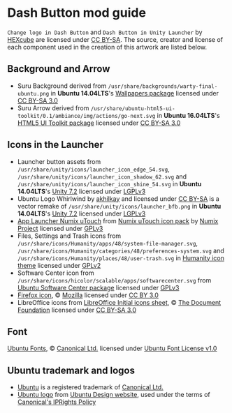 Dash Button mod guide
=====================
`Change logo in Dash Button` and `Dash Button in Unity Launcher` by [HEXcube][hexcube] are licensed under [CC BY-SA][CC-BY-SA]. The source, creator and license of each component used in the creation of this artwork are listed below.

Background and Arrow
--------------------
- Suru Background derived from `/usr/share/backgrounds/warty-final-ubuntu.png` in **Ubuntu 14.04LTS**'s [Wallpapers package][wallpapers] licensed under [CC BY-SA 3.0][CC-BY-SA3]
- Suru Arrow derived from `/usr/share/ubuntu-html5-ui-toolkit/0.1/ambiance/img/actions/go-next.svg` in **Ubuntu 16.04LTS**'s [HTML5 UI Toolkit package][ubuntu-html5-ui] licensed under [CC BY-SA 3.0][CC-BY-SA3]

Icons in the Launcher
---------------------
- Launcher button assets from `/usr/share/unity/icons/launcher_icon_edge_54.svg`, `/usr/share/unity/icons/launcher_icon_shadow_62.svg` and `/usr/share/unity/icons/launcher_icon_shine_54.svg` in **Ubuntu 14.04LTS**'s [Unity 7.2][unity-core-package] licensed under [LGPLv3][LGPL]
- Ubuntu Logo Whirlwind by [akhilkay][akhilkay] and licensed under [CC BY-SA][CC-BY-SA] is a vector remake of `/usr/share/unity/icons/launcher_bfb.png` in **Ubuntu 14.04LTS**'s [Unity 7.2][unity-core-package] licensed under [LGPLv3][LGPL]
- [App Launcher Numix uTouch][app-launcher-utouch] from [Numix uTouch icon pack][utouch-icon-pack] by [Numix Project][numix] licensed under [GPLv3][GPL]
- Files, Settings and Trash icons from `/usr/share/icons/Humanity/apps/48/system-file-manager.svg`, `/usr/share/icons/Humanity/categories/48/preferences-system.svg` and `/usr/share/icons/Humanity/places/48/user-trash.svg` in [Humanity icon theme][humanity-icon-theme] licensed under [GPLv2][GPLv2]
- Software Center icon from `/usr/share/icons/hicolor/scalable/apps/softwarecenter.svg` from [Ubuntu Software Center package][software-center] licensed under [GPLv3][GPL]
- [Firefox icon][firefox-icon], © [Mozilla][mozilla] licensed under [CC BY 3.0][CC-BY3]
- LibreOffice icons from [LibreOffice Initial icons sheet][libreoffice-icons], © [The Document Foundation][docfoundation] licensed under [CC BY-SA 3.0][CC-BY-SA3]

Font
----
[Ubuntu Fonts][ubuntu-fonts], © [Canonical Ltd.][canonical-website] licensed under [Ubuntu Font License v1.0][UFL]

Ubuntu trademark and logos
--------------------------
- [Ubuntu][ubuntu-website] is a registered trademark of [Canonical Ltd.][canonical-website]
- [Ubuntu logo][ubuntu-logo-orange] from [Ubuntu Design website][ubuntu-design-logos], used under the terms of [Canonical's IPRights Policy][IPpolicy]


[wallpapers]: http://packages.ubuntu.com/trusty/ubuntu-wallpapers "Ubuntu Wallpapers package"
[ubuntu-html5-ui]: http://packages.ubuntu.com/xenial/ubuntu-html5-ui-toolkit "Ubuntu HTML5 UI Toolkit package"
[unity-core-package]: http://packages.ubuntu.com/trusty/libunity-core-6.0-9 "Unity's core assets package"
[app-launcher-utouch]: https://github.com/numixproject/numix-icon-theme-utouch/blob/master/Numix-uTouch/scalable/apps/app-launcher.svg "App Launcher in Numix uTouch"
[utouch-icon-pack]: https://github.com/numixproject/numix-icon-theme-utouch/ "Numix uTouch icon pack on GitHub"
[humanity-icon-theme]: http://packages.ubuntu.com/trusty/humanity-icon-theme "Humanity icon theme package"
[software-center]: http://packages.ubuntu.com/trusty/software-center "Ubuntu Software Center package"
[firefox-icon]: https://en.wikipedia.org/wiki/File:Mozilla_Firefox_logo_2013.svg "Mozilla Firefox Logo 2013 on Wikipedia"
[libreoffice-icons]: https://wiki.documentfoundation.org/File:LibreOffice_Initial_Icons-pre_final.svg "LibreOffice 3.x Initial icons sheet"
[ubuntu-fonts]: http://font.ubuntu.com "Ubuntu Fonts homepage"
[ubuntu-logo-orange]: https://design.ubuntu.com/wp-content/uploads/logo-ubuntu_cof-orange-hex.svg "Ubuntu Circle of Friends Orange"
[ubuntu-design-logos]: https://design.ubuntu.com/brand/ubuntu-logo "Guidelines regarding use of Ubuntu Brand and Logo"

[hexcube]: https://hexcube.deviantart.com "HEXcube's DeviantArt page"
[akhilkay]: https://akhilkay.deviantart.com "akhilkay's DeviantArt profile"
[numix]: https://numixproject.org "Numix Project's website"
[mozilla]: https://mozilla.org "Mozilla website"
[docfoundation]: https://www.documentfoundation.org/ "Document Foundation website"
[ubuntu-website]: http://www.ubuntu.com "Ubuntu website"
[canonical-website]: http://www.canonical.com "Canonical website"

[CC-BY-SA]: https://creativecommons.org/licenses/by-sa/4.0/ "More info on CC BY-SA 4.0"
[CC-BY-SA3]: https://creativecommons.org/licenses/by-sa/3.0/ "More info on CC BY-SA 3.0"
[CC-BY3]: https://creativecommons.org/licenses/by/3.0/ "CC BY 3.0"
[GPL]: https://www.gnu.org/licenses/gpl-3.0.en.html "More info on GNU GPLv3"
[LGPL]: https://www.gnu.org/licenses/lgpl-3.0.en.html "More info on GNU Lesser GPLv3"
[GPLv2]: https://www.gnu.org/licenses/old-licenses/gpl-2.0.en.html "More info on GNU GPLv2"
[UFL]: http://font.ubuntu.com/licence/ "More info on Ubuntu Font License v1.0"
[IPpolicy]: http://www.ubuntu.com/legal/terms-and-policies/intellectual-property-policy "Canonical's Intellectual Property rights policy"
